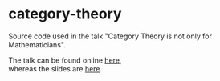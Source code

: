 # category-theory
Source code used in the talk "Category Theory is not only for Mathematicians".

The talk can be found online [here](https://youtu.be/EY7spvcunhs?list=LLRQTXDiRytokmGd2jcvFIQA),<br> whereas the slides are [here](https://docs.google.com/presentation/d/1Dth-va34MPGnQRtyAAC0kTO7D00ZYaf0ykcJC2pMDoE/edit?usp=sharing).
